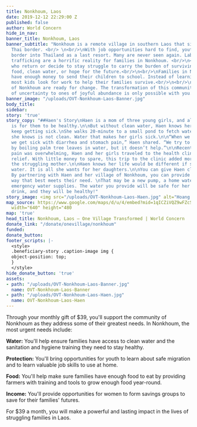 ```yaml
---
title: Nonkhoum, Laos
date: 2019-12-12 22:29:00 Z
published: false
author: World Concern
hide_in_nav: 
banner_title: Nonkhoum, Laos
banner_subtitle: "Nonkhoum is a remote village in southern Laos that sits near the
  Thai border. <br/> \n<br/>\nWith job opportunities hard to find, youth cross the
  border into Thailand as a last resort. Many are never seen again. Labor and sex
  trafficking are a horrific reality for families in Nonkhoum. <br/>\n<br/>\nThe villagers
  who return or decide to stay struggle to carry the burden of surviving without enough
  food, clean water, or hope for the future.<br/>\n<br/>\nFamilies in Nonkhoum don’t
  have enough money to send their children to school. Instead of learning in classrooms,
  most kids look for work to help their families survive.<br/>\n<br/>\nThe people
  of Nonkhoum are ready for change. The transformation of this community from lives
  of uncertainty to ones of joyful abundance is only possible with you."
banner_image: "/uploads/OVT-Nonkhoum-Laos-Banner.jpg"
body_title: 
sidebar: 
story: 'true'
story_copy: "##Haen's Story\nHaen is a mom of three young girls, and all she wants
  is for them to be healthy.\n\nBut without clean water, Haen knows her girls will
  keep getting sick.\nShe walks 20-minute to a small pond to fetch water. \n\nWater
  she knows is not clean. Water that makes her girls sick.\n\n“When we drink the water,
  we get sick with diarrhea and stomach pain,” Haen shared. “We try to treat our pains
  by boiling palm tree leaves in water, but it doesn’t help.”\n\nRecently, when the
  pain was overwhelming, Haen and her girls traveled to the health clinic to seek
  relief. With little money to spare, this trip to the clinic added more stress to
  the struggling mother.\n\nHaen knows her life would be different if she had clean
  water. It is all she wants for her daughters.\n\nYou can give Haen clean water.
  By partnering with Haen and her village of Nonkhoum, you can provide water in the
  way that best meets their need. \nThat may be a new pump, a home water filter, or
  emergency water supplies. The water you provide will be safe for her children to
  drink, and they will be healthy!"
story_image: <img src="/uploads/OVT-Nonkhoum-Laos-Haen.jpg" alt="Hoang's Story" />
map_source: https://www.google.com/maps/d/u/4/embed?mid=1qICZiVQZ9wFZcSVVc6e_rk3U4csVbQtH"
  width="640" height="480
map: 'true'
head_title: Nonkhoum, Laos — One Village Transformed | World Concern
donate_link: "/donate/onevillage/nonkhoum"
funded: 
donate_button: 
footer_scripts: |-
  <style>
  .beneficiary-story .caption-image img {
  object-position: top;
  }
  </style>
hide_donate_button: 'true'
assets:
- path: "/uploads/OVT-Nonkhoum-Laos-Banner.jpg"
  name: OVT-Nonkhoum-Laos-Banner
- path: "/uploads/OVT-Nonkhoum-Laos-Haen.jpg"
  name: OVT-Nonkhoum-Laos-Haen
---
```


Through your monthly gift of $39, you'll support the community of Nonkhoum as they address some of their greatest needs. In Nonkhoum, the most urgent needs include:

**Water:** You'll help ensure families have access to clean water and the sanitation and hygiene training they need to stay healthy.

**Protection:** You'll bring opportunities for youth to learn about safe migration and to learn valuable job skills to use at home.

**Food:** You'll help make sure families have enough food to eat by providing farmers with training and tools to grow enough food year-round.

**Income:** You'll provide opportunities for women to form savings groups to save for their families' futures.

For $39 a month, you will make a powerful and lasting impact in the lives of struggling families in Laos.
